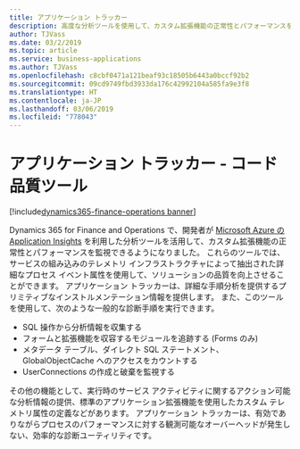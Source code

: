 ```yaml
---
title: アプリケーション トラッカー
description: 高度な分析ツールを使用して、カスタム拡張機能の正常性とパフォーマンスを監視できます。
author: TJVass
ms.date: 03/2/2019
ms.topic: article
ms.service: business-applications
ms.author: TJVass
ms.openlocfilehash: c8cbf0471a121beaf93c18505b6443a0bccf92b2
ms.sourcegitcommit: 09cd9749fbd3933da176c42992104a585fa9e3f8
ms.translationtype: HT
ms.contentlocale: ja-JP
ms.lasthandoff: 03/06/2019
ms.locfileid: "778043"
---
```

#  <a name="application-tracker---code-quality-tooling"></a>アプリケーション トラッカー - コード品質ツール
[!include[dynamics365-finance-operations banner](../includes/dynamics365-finance-operations.md)]

Dynamics 365 for Finance and Operations で、開発者が [Microsoft Azure の Application Insights](https://docs.microsoft.com/en-us/azure/azure-monitor/app/app-insights-overview) を利用した分析ツールを活用して、カスタム拡張機能の正常性とパフォーマンスを監視できるようになりました。 これらのツールでは、サービスの組み込みのテレメトリ インフラストラクチャによって抽出された詳細なプロセス イベント属性を使用して、ソリューションの品質を向上させることができます。 アプリケーション トラッカーは、詳細な手順分析を提供するプリミティブなインストルメンテーション情報を提供します。 また、このツールを使用して、次のような一般的な診断手順を実行できます。

- SQL 操作から分析情報を収集する
- フォームと拡張機能を収容するモジュールを追跡する (Forms のみ)
- メタデータ テーブル、ダイレクト SQL ステートメント、GlobalObjectCache へのアクセスをカウントする 
- UserConnections の作成と破棄を監視する

その他の機能として、実行時のサービス アクティビティに関するアクション可能な分析情報の提供、標準のアプリケーション拡張機能を使用したカスタム テレメトリ属性の定義などがあります。 アプリケーション トラッカーは、有効でありながらプロセスのパフォーマンスに対する観測可能なオーバーヘッドが発生しない、効率的な診断ユーティリティです。 
